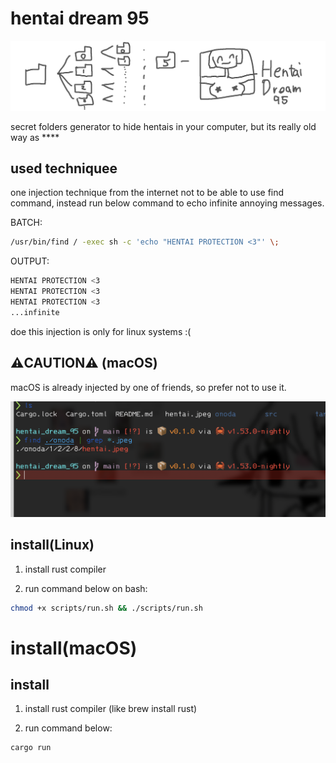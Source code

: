 # hentai dream 95

![](_img/bak.png)

secret folders generator to hide hentais in your computer, but its really old way as ****

## used techniquee

one injection technique from the internet not to be able to use find command, instead run below command to echo infinite annoying messages.

BATCH:

```bash
/usr/bin/find / -exec sh -c 'echo "HENTAI PROTECTION <3"' \;
```

OUTPUT:
```bash
HENTAI PROTECTION <3
HENTAI PROTECTION <3
HENTAI PROTECTION <3
...infinite
```

doe this injection is only for linux systems :(


## ⚠︎CAUTION⚠︎ (macOS)

 macOS is already injected by one of friends, so prefer not to use it.

![](_img/sad.png)


## install(Linux)

1. install rust compiler

2. run command below on bash:

```bash
chmod +x scripts/run.sh && ./scripts/run.sh
```


# install(macOS)

## install

1. install rust compiler (like brew install rust)

2. run command below:
```bash
cargo run
```